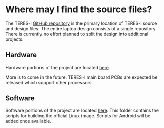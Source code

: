 # Where may I find the source files?

The TERES-I [GitHub repository](https://github.com/OLIMEX/DIY-LAPTOP) is the primary location of TERES-I source and design files.
The entire laptop design consists of a single repository.
There is currently no effort planned to split the design into additional projects.

## Hardware

Hardware portions of the project are located [here](../../HARDWARE).

More is to come in the future.
TERES-I main board PCBs are expected be released which support other processors.

## Software

Software portions of the project are located [here](../../SOFTWARE).
This folder contains the scripts for building the official Linux image.
Scripts for Android will be added once available.
